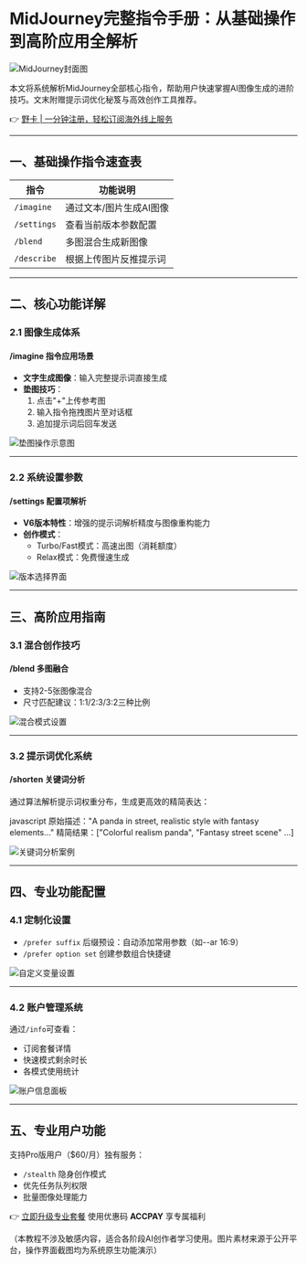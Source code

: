 # MidJourney完整指令手册：从基础操作到高阶应用全解析

![MidJourney封面图](https://bbtdd.com/wp-content/uploads/img/831999023833.webp)

本文将系统解析MidJourney全部核心指令，帮助用户快速掌握AI图像生成的进阶技巧。文末附赠提示词优化秘笈与高效创作工具推荐。

👉 [野卡 | 一分钟注册，轻松订阅海外线上服务](https://bbtdd.com/yeka)

---

## 一、基础操作指令速查表
| 指令                | 功能说明                           |
|---------------------|----------------------------------|
| `/imagine`          | 通过文本/图片生成AI图像            |
| `/settings`         | 查看当前版本参数配置               |
| `/blend`            | 多图混合生成新图像                |
| `/describe`         | 根据上传图片反推提示词            |

---

## 二、核心功能详解

### 2.1 图像生成体系
#### /imagine 指令应用场景
- **文字生成图像**：输入完整提示词直接生成
- **垫图技巧**：  
  1. 点击"+"上传参考图  
  2. 输入指令拖拽图片至对话框  
  3. 追加提示词后回车发送

![垫图操作示意图](https://bbtdd.com/wp-content/uploads/img/360837203043.webp)

---

### 2.2 系统设置参数
#### /settings 配置项解析
- **V6版本特性**：增强的提示词解析精度与图像重构能力
- **创作模式**：
  - Turbo/Fast模式：高速出图（消耗额度）
  - Relax模式：免费慢速生成

![版本选择界面](https://bbtdd.com/wp-content/uploads/img/92779671565648.webp)

---

## 三、高阶应用指南

### 3.1 混合创作技巧
#### /blend 多图融合
- 支持2-5张图像混合
- 尺寸匹配建议：1:1/2:3/3:2三种比例

![混合模式设置](https://bbtdd.com/wp-content/uploads/img/26427064165.webp)

---

### 3.2 提示词优化系统
#### /shorten 关键词分析
通过算法解析提示词权重分布，生成更高效的精简表达：

javascript
原始描述："A panda in street, realistic style with fantasy elements..."
精简结果：["Colorful realism panda", "Fantasy street scene" ...]


![关键词分析案例](https://bbtdd.com/wp-content/uploads/img/7557940653.webp)

---

## 四、专业功能配置

### 4.1 定制化设置
- `/prefer suffix` 后缀预设：自动添加常用参数（如--ar 16:9）
- `/prefer option set` 创建参数组合快捷键

![自定义变量设置](https://bbtdd.com/wp-content/uploads/img/978204499385062.webp)

---

### 4.2 账户管理系统
通过`/info`可查看：
- 订阅套餐详情
- 快速模式剩余时长
- 各模式使用统计

![账户信息面板](https://bbtdd.com/wp-content/uploads/img/457765431.webp)

---

## 五、专业用户功能
支持Pro版用户（$60/月）独有服务：
- `/stealth` 隐身创作模式
- 优先任务队列权限
- 批量图像处理能力

👉 [立即升级专业套餐](https://bbtdd.com/yeka) 使用优惠码 **ACCPAY** 享专属福利



（本教程不涉及敏感内容，适合各阶段AI创作者学习使用。图片素材来源于公开平台，操作界面截图均为系统原生功能演示）